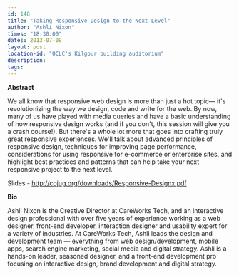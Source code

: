 ```yaml
---
id: 148
title: "Taking Responsive Design to the Next Level"
author: "Ashli Nixon"
times: "18:30:00"
dates: 2013-07-09
layout: post
location-id: "OCLC's Kilgour building auditorium"  
description: 
tags: 
---
```

 **Abstract**

We all know that responsive web design is more than just a hot topic— it's revolutionizing the way we design, code and write for the web. By now, many of us have played with media queries and have a basic understanding of how responsive design works (and if you don't, this session will give you a crash course!). But there's a whole lot more that goes into crafting truly great responsive experiences. We'll talk about advanced principles of responsive design, techniques for improving page performance, considerations for using responsive for e-commerce or enterprise sites, and highlight best practices and patterns that can help take your next responsive project to the next level.

Slides - http://cojug.org/downloads/Responsive-Designx.pdf

**Bio**

Ashli Nixon is the Creative Director at CareWorks Tech, and an interactive design professional with over five years of experience working as a web designer, front-end developer, interaction designer and usability expert for a variety of industries. At CareWorks Tech, Ashli leads the design and development team — everything from web design/development, mobile apps, search engine marketing, social media and digital strategy. Ashli is a hands-on leader, seasoned designer, and a front-end development pro focusing on interactive design, brand development and digital strategy.

